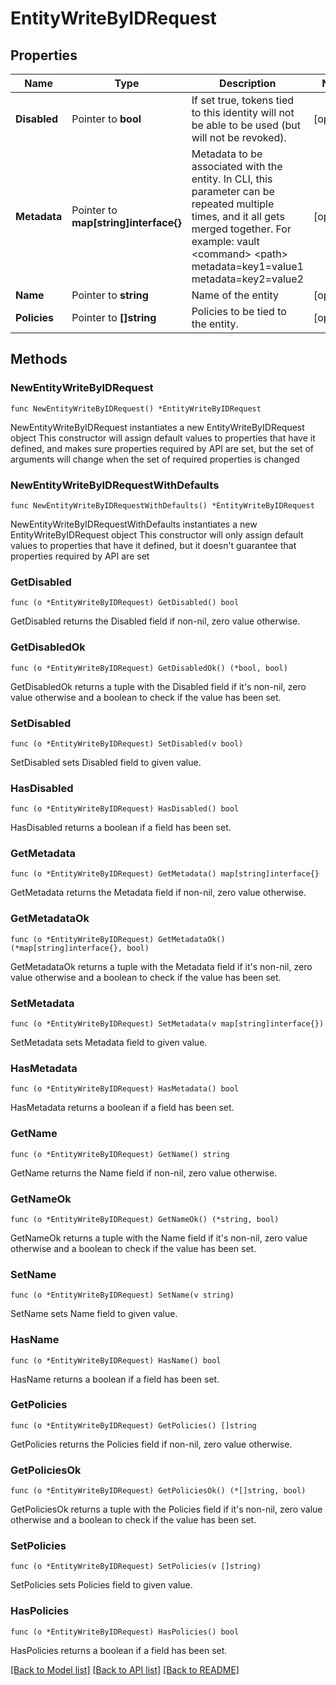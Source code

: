 # EntityWriteByIDRequest


## Properties

Name | Type | Description | Notes
------------ | ------------- | ------------- | -------------
**Disabled** | Pointer to **bool** | If set true, tokens tied to this identity will not be able to be used (but will not be revoked). | [optional] 
**Metadata** | Pointer to **map[string]interface{}** | Metadata to be associated with the entity. In CLI, this parameter can be repeated multiple times, and it all gets merged together. For example: vault &lt;command&gt; &lt;path&gt; metadata&#x3D;key1&#x3D;value1 metadata&#x3D;key2&#x3D;value2 | [optional] 
**Name** | Pointer to **string** | Name of the entity | [optional] 
**Policies** | Pointer to **[]string** | Policies to be tied to the entity. | [optional] 



## Methods


### NewEntityWriteByIDRequest

`func NewEntityWriteByIDRequest() *EntityWriteByIDRequest`

NewEntityWriteByIDRequest instantiates a new EntityWriteByIDRequest object
This constructor will assign default values to properties that have it defined,
and makes sure properties required by API are set, but the set of arguments
will change when the set of required properties is changed

### NewEntityWriteByIDRequestWithDefaults

`func NewEntityWriteByIDRequestWithDefaults() *EntityWriteByIDRequest`

NewEntityWriteByIDRequestWithDefaults instantiates a new EntityWriteByIDRequest object
This constructor will only assign default values to properties that have it defined,
but it doesn't guarantee that properties required by API are set


### GetDisabled

`func (o *EntityWriteByIDRequest) GetDisabled() bool`

GetDisabled returns the Disabled field if non-nil, zero value otherwise.

### GetDisabledOk

`func (o *EntityWriteByIDRequest) GetDisabledOk() (*bool, bool)`

GetDisabledOk returns a tuple with the Disabled field if it's non-nil, zero value otherwise
and a boolean to check if the value has been set.

### SetDisabled

`func (o *EntityWriteByIDRequest) SetDisabled(v bool)`

SetDisabled sets Disabled field to given value.


### HasDisabled

`func (o *EntityWriteByIDRequest) HasDisabled() bool`

HasDisabled returns a boolean if a field has been set.




### GetMetadata

`func (o *EntityWriteByIDRequest) GetMetadata() map[string]interface{}`

GetMetadata returns the Metadata field if non-nil, zero value otherwise.

### GetMetadataOk

`func (o *EntityWriteByIDRequest) GetMetadataOk() (*map[string]interface{}, bool)`

GetMetadataOk returns a tuple with the Metadata field if it's non-nil, zero value otherwise
and a boolean to check if the value has been set.

### SetMetadata

`func (o *EntityWriteByIDRequest) SetMetadata(v map[string]interface{})`

SetMetadata sets Metadata field to given value.


### HasMetadata

`func (o *EntityWriteByIDRequest) HasMetadata() bool`

HasMetadata returns a boolean if a field has been set.




### GetName

`func (o *EntityWriteByIDRequest) GetName() string`

GetName returns the Name field if non-nil, zero value otherwise.

### GetNameOk

`func (o *EntityWriteByIDRequest) GetNameOk() (*string, bool)`

GetNameOk returns a tuple with the Name field if it's non-nil, zero value otherwise
and a boolean to check if the value has been set.

### SetName

`func (o *EntityWriteByIDRequest) SetName(v string)`

SetName sets Name field to given value.


### HasName

`func (o *EntityWriteByIDRequest) HasName() bool`

HasName returns a boolean if a field has been set.




### GetPolicies

`func (o *EntityWriteByIDRequest) GetPolicies() []string`

GetPolicies returns the Policies field if non-nil, zero value otherwise.

### GetPoliciesOk

`func (o *EntityWriteByIDRequest) GetPoliciesOk() (*[]string, bool)`

GetPoliciesOk returns a tuple with the Policies field if it's non-nil, zero value otherwise
and a boolean to check if the value has been set.

### SetPolicies

`func (o *EntityWriteByIDRequest) SetPolicies(v []string)`

SetPolicies sets Policies field to given value.


### HasPolicies

`func (o *EntityWriteByIDRequest) HasPolicies() bool`

HasPolicies returns a boolean if a field has been set.









[[Back to Model list]](../README.md#documentation-for-models) [[Back to API list]](../README.md#documentation-for-api-endpoints) [[Back to README]](../README.md)



